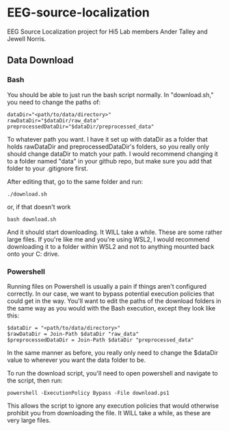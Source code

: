 # EEG-source-localization
EEG Source Localization project for Hi5 Lab members Ander Talley and Jewell Norris.


## Data Download

### Bash
You should be able to just run the bash script normally. In "download.sh," you need to change the paths of:

    dataDir="<path/to/data/directory>"
    rawDataDir="$dataDir/raw_data"
    preprocessedDataDir="$dataDir/preprocessed_data"

To whatever path you want. I have it set up with dataDir as a folder that holds rawDataDir and preprocessedDataDir's folders, so you really only should change dataDir to match your path. I would recommend changing it to a folder named "data" in your github repo, but make sure you add that folder to your .gitignore first.

After editing that, go to the same folder and run:

    ./download.sh

or, if that doesn't work

    bash download.sh

And it should start downloading. It WILL take a while. These are some rather large files. If you're like me and you're using WSL2, I would recommend downloading it to a folder within WSL2 and not to anything mounted back onto your C: drive.

### Powershell
Running files on Powershell is usually a pain if things aren't configured correctly. In our case, we want to bypass potential execution policies that could get in the way. You'll want to edit the paths of the download folders in the same way as you would with the Bash execution, except they look like this:

    $dataDir = "<path/to/data/directory>"
    $rawDataDir = Join-Path $dataDir "raw_data"
    $preprocessedDataDir = Join-Path $dataDir "preprocessed_data"

In the same manner as before, you really only need to change the $dataDir value to wherever you want the data folder to be.

To run the download script, you'll need to open powershell and navigate to the script, then run:

    powershell -ExecutionPolicy Bypass -File download.ps1

This allows the script to ignore any execution policies that would otherwise prohibit you from downloading the file. It WILL take a while, as these are very large files.